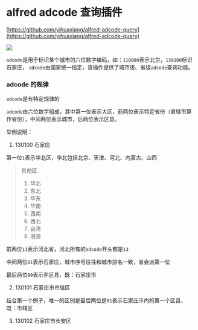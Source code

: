 # alfred adcode 查询插件

[https://github.com/yihuaxiang/alfred-adcode-query](https://github.com/yihuaxiang/alfred-adcode-query)

![](https://z.wiki/autoupload/2022-05-24/54786b494ce54ea39269ae3860169218.image.png)

`adcode`是用于标识某个城市的六位数字编码，如：`110000`表示北京，`130100`标识石家庄，
`adcode`由国家统一指定，该插件提供了城市级、省级`adcode`查询功能。

### adcode 的规律

`adcode`是有特定规律的

`adcode`由六位数字组成，其中第一位表示大区，前两位表示特定省份（直辖市算作省份），中间两位表示城市，后两位表示区县。

举例说明：

1. 130100 石家庄

第一位`1`表示华北区，华北包括北京、天津、河北、内蒙古、山西

> 其他区
> 
> 1. 华北
> 2. 东北
> 3. 华东
> 4. 华南
> 5. 西南
> 6. 西北
> 7. 台湾
> 8. 港澳

前两位`13`表示河北省，河北所有的`adcode`开头都是`13`

中间两位`01`表示石家庄，城市序号往往和城市排名一致，省会派第一位

最后两位`00`表示非区县，既：石家庄市

2. 130101 石家庄市市辖区

结合第一个例子，唯一的区别是最后两位是`01`表示石家庄市内的第一个区县，既：市辖区

3. 130102 石家庄市长安区
